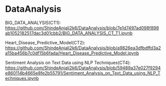 # DataAnalysis

BIG_DATA_ANALYSIS(CT1):
https://github.com/ShindeAnjali2k6/DataAnalysis/blob/7e1d7497ad098f898ab1052182517dac3d01cbb2/BIG_DATA_ANALYSIS_CT_T1.ipynb

Heart_Disease_Predictive_Model(CT2):
https://github.com/ShindeAnjali2k6/DataAnalysis/blob/a9826ea3dfbdffd3a2a15ba456b7c0df15b6fada/Heart_Disease_Predictive_Model.ipynb

Sentiment Analysis on Text Data using NLP Techniques(CT4):
https://github.com/ShindeAnjali2k6/DataAnalysis/blob/59489a37e027f9294e860114b4665e8fe2b55791/Sentiment_Analysis_on_Text_Data_using_NLP_Techniques.ipynb
